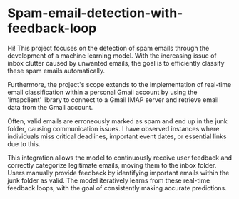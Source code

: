 # Spam-email-detection-with-feedback-loop
Hi! This project focuses on the detection of spam emails through the development of a machine learning model. 
With the increasing issue of inbox clutter caused by unwanted emails, the goal is to efficiently classify these spam emails automatically.

Furthermore, the project's scope extends to the implementation of real-time email classification within a personal Gmail account by using the 'imapclient' library to connect to a Gmail IMAP server and retrieve email data from the Gmail account. 

Often, valid emails are erroneously marked as spam and end up in the junk folder, causing communication issues. I have observed instances where individuals miss critical deadlines, important event dates, or essential links due to this.

This integration allows the model to continuously receive user feedback and correctly categorize legitimate emails, moving them to the inbox folder. Users manually provide feedback by identifying important emails within the junk folder as valid. The model iteratively learns from these real-time feedback loops, with the goal of consistently making accurate predictions.
